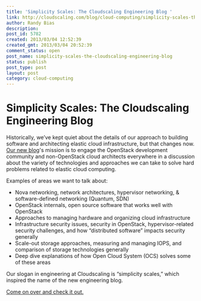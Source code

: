 ```yaml
---
title: 'Simplicity Scales: The Cloudscaling Engineering Blog '
link: http://cloudscaling.com/blog/cloud-computing/simplicity-scales-the-cloudscaling-engineering-blog/
author: Randy Bias
description: 
post_id: 5782
created: 2013/03/04 12:52:39
created_gmt: 2013/03/04 20:52:39
comment_status: open
post_name: simplicity-scales-the-cloudscaling-engineering-blog
status: publish
post_type: post
layout: post
category: cloud-computing
---
```


# Simplicity Scales: The Cloudscaling Engineering Blog 

Historically, we’ve kept quiet about the details of our approach to building software and architecting elastic cloud infrastructure, but that changes now. [Our new blog](http://engineering.cloudscaling.com)'s mission is to engage the OpenStack development community and non-OpenStack cloud architects everywhere in a discussion about the variety of technologies and approaches we can take to solve hard problems related to elastic cloud computing.  

Examples of areas we want to talk about:

  * Nova networking, network architectures, hypervisor networking, & software-defined networking (Quantum, SDN)
  * OpenStack internals, open source software that works well with OpenStack
  * Approaches to managing hardware and organizing cloud infrastructure
  * Infrastructure security issues, security in OpenStack, hypervisor-related security challenges, and how “distributed software” impacts security generally
  * Scale-out storage approaches, measuring and managing IOPS, and comparison of storage technologies generally
  * Deep dive explanations of how Open Cloud System (OCS) solves some of these areas

Our slogan in engineering at Cloudscaling is “simplicity scales,” which inspired the name of the new engineering blog.

[Come on over and check it out.](http://engineering.cloudscaling.com)